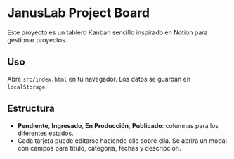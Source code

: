 # JanusLab Project Board

Este proyecto es un tablero Kanban sencillo inspirado en Notion para gestionar proyectos.

## Uso

Abre `src/index.html` en tu navegador. Los datos se guardan en `localStorage`.

## Estructura
- **Pendiente**, **Ingresado**, **En Producción**, **Publicado**: columnas para los diferentes estados.
- Cada tarjeta puede editarse haciendo clic sobre ella. Se abrirá un modal con campos para título, categoría, fechas y descripción.
